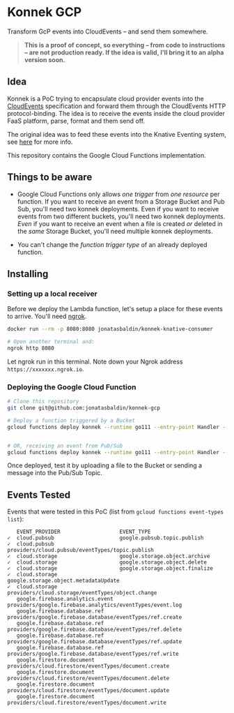 # Konnek GCP
Transform GcP events into CloudEvents – and send them somewhere.

> **This is a proof of concept, so everything – from code to instructions – are not production ready. If the idea is valid, I'll bring it to an alpha version soon.**

## Idea
Konnek is a PoC trying to encapsulate cloud provider events into the [CloudEvents](https://cloudevents.io/) specification and forward them through the CloudEvents HTTP protocol-binding. The idea is to receive the events inside the cloud provider FaaS platform, parse, format and them send off.

The original idea was to feed these events into the Knative Eventing system, see [here](https://github.com/jonatasbaldin/konnek-event-receiver) for more info.

This repository contains the Google Cloud Functions implementation.

## Things to be aware
- Google Cloud Functions only allows _one trigger_ from _one resource_ per function. If you want to receive an event from a Storage Bucket and Pub Sub, you'll need two konnek deployments. Even if you want to receive events from two different buckets, you'll need two konnek deployments. _Even_ if you want to receive an event when a file is created _or_ deleted in the _same_ Storage Bucket, you'll need multiple konnek deployments.

- You can't change the _function trigger type_ of an already deployed function.

## Installing

### Setting up a local receiver 
Before we deploy the Lambda function, let's setup a place for these events to arrive. You'll need [ngrok](https://ngrok.com/).
```bash
docker run --rm -p 8080:8080 jonatasbaldin/konnek-knative-consumer

# Open another terminal and:
ngrok http 8080
```

Let ngrok run in this terminal. Note down your Ngrok address `https://xxxxxxx.ngrok.io`.

### Deploying the Google Cloud Function
```bash
# Clone this repository
git clone git@github.com:jonatasbaldin/konnek-gcp

# Deploy a function triggered by a Bucket
gcloud functions deploy konnek --runtime go111 --entry-point Handler --trigger-bucket <bucket-name> --set-env-vars KONNEK_CE_CONSUMER=<your-ngrok-address>


# OR, receiving an event from Pub/Sub
gcloud functions deploy konnek --runtime go111 --entry-point Handler --trigger-topic <topic-name> --set-env-vars KONNEK_CE_CONSUMER=<your-ngrok-address>
```

Once deployed, test it by uploading a file to the Bucket or sending a message into the Pub/Sub Topic.

## Events Tested
Events that were tested in this PoC (list from `gcloud functions event-types list`):

```
   EVENT_PROVIDER                   EVENT_TYPE                                                
✓  cloud.pubsub                     google.pubsub.topic.publish                               
✓  cloud.pubsub                     providers/cloud.pubsub/eventTypes/topic.publish           
✓  cloud.storage                    google.storage.object.archive                             
✓  cloud.storage                    google.storage.object.delete                              
✓  cloud.storage                    google.storage.object.finalize                            
✓  cloud.storage                    google.storage.object.metadataUpdate                      
✓  cloud.storage                    providers/cloud.storage/eventTypes/object.change          
   google.firebase.analytics.event  providers/google.firebase.analytics/eventTypes/event.log  
   google.firebase.database.ref     providers/google.firebase.database/eventTypes/ref.create  
   google.firebase.database.ref     providers/google.firebase.database/eventTypes/ref.delete  
   google.firebase.database.ref     providers/google.firebase.database/eventTypes/ref.update  
   google.firebase.database.ref     providers/google.firebase.database/eventTypes/ref.write   
   google.firestore.document        providers/cloud.firestore/eventTypes/document.create      
   google.firestore.document        providers/cloud.firestore/eventTypes/document.delete      
   google.firestore.document        providers/cloud.firestore/eventTypes/document.update      
   google.firestore.document        providers/cloud.firestore/eventTypes/document.write       
```